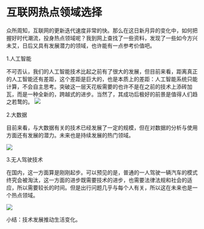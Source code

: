 # 互联网热点领域选择

众所周知，互联网的更新迭代速度非常的快。那么在这日新月异的变化中，如何把握好时代潮流，投身热点领域呢？我到网上查找了一些资料，发现了一些如今方兴未艾，日后又具有发展潜力的领域，也许能有一点参考价值吧。

1.人工智能

不可否认，我们的人工智能技术比起之前有了很大的发展，但目前来看，距离真正的人工智能还有差距，这个差距是巨大的，也是本质上的差距：人工智能系统只能计算，不会自主思考。突破这一层天花板需要的也许不是在之前的技术上添砖加瓦，而是一种全新的，跨越式的进步。当然了，其成功后极好的前景是值得人们趋之若鹜的。
![](https://i.loli.net/2019/01/04/5c2f2505d1802.jpg)

2.大数据

目前来看，与大数据有关的技术已经发展了一定的规模，但在对数据的分析与使用方面还有发展的潜力。未来也是持续发展的热门领域。


![](https://i.loli.net/2019/01/04/5c2f250607b6a.jpg)

3.无人驾驶技术

在国内，这一方面算是刚刚起步。可以预见的是，普通的一人驾驶一辆汽车的模式终究会被淘汰，这一方面的进步既需要技术的进步，也需要法律法规和社会的适应，所以需要较长的时间。但是出行问题几乎与每个人有关，所以这在未来也是一个热点领域。

![](https://i.loli.net/2019/01/04/5c2f250612110.jpg)


小结：技术发展推动生活变化。

